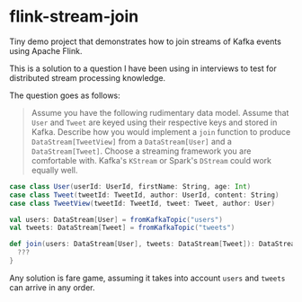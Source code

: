 # flink-stream-join

Tiny demo project that demonstrates how to join streams of Kafka events using Apache Flink.

This is a solution to a question I have been using in interviews to test for distributed stream processing knowledge.

The question goes as follows:

> Assume you have the following rudimentary data model. 
> Assume that `User` and `Tweet` are keyed using their respective keys and stored in Kafka.
> Describe how you would implement a `join` function to produce `DataStream[TweetView]` from a `DataStream[User]` and a `DataStream[Tweet]`.
> Choose a streaming framework you are comfortable with. Kafka's `KStream` or Spark's `DStream` could work equally well.

```scala
case class User(userId: UserId, firstName: String, age: Int)
case class Tweet(tweetId: TweetId, author: UserId, content: String)
case class TweetView(tweetId: TweetId, tweet: Tweet, author: User)

val users: DataStream[User] = fromKafkaTopic("users")
val tweets: DataStream[Tweet] = fromKafkaTopic("tweets")

def join(users: DataStream[User], tweets: DataStream[Tweet]): DataStream[TweetView] = {
  ???
}
```

Any solution is fare game, assuming it takes into account `users` and `tweets` can arrive in any order.

